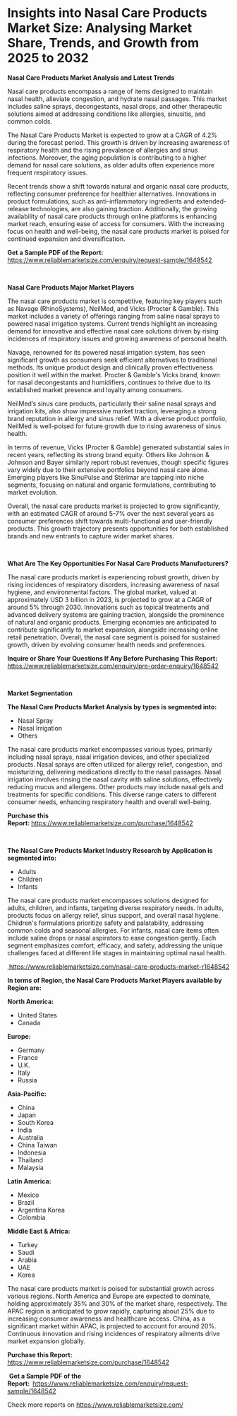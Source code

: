 <p><h1>Insights into Nasal Care Products Market Size: Analysing Market Share, Trends, and Growth from 2025 to 2032</h1></p><p><strong>Nasal Care Products Market Analysis and Latest Trends</strong></p>
<p><p>Nasal care products encompass a range of items designed to maintain nasal health, alleviate congestion, and hydrate nasal passages. This market includes saline sprays, decongestants, nasal drops, and other therapeutic solutions aimed at addressing conditions like allergies, sinusitis, and common colds. </p><p>The Nasal Care Products Market is expected to grow at a CAGR of 4.2% during the forecast period. This growth is driven by increasing awareness of respiratory health and the rising prevalence of allergies and sinus infections. Moreover, the aging population is contributing to a higher demand for nasal care solutions, as older adults often experience more frequent respiratory issues.</p><p>Recent trends show a shift towards natural and organic nasal care products, reflecting consumer preference for healthier alternatives. Innovations in product formulations, such as anti-inflammatory ingredients and extended-release technologies, are also gaining traction. Additionally, the growing availability of nasal care products through online platforms is enhancing market reach, ensuring ease of access for consumers. With the increasing focus on health and well-being, the nasal care products market is poised for continued expansion and diversification.</p></p>
<p><strong>Get a Sample PDF of the Report:&nbsp;</strong> <a href="https://www.reliablemarketsize.com/enquiry/request-sample/1648542?utm_campaign=2936&utm_medium=2&utm_source=Github&utm_content=ia&utm_term=04042025&utm_id=nasal-care-products">https://www.reliablemarketsize.com/enquiry/request-sample/1648542</a></p>
<p>&nbsp;</p>
<p><strong>Nasal Care Products Major Market Players</strong></p>
<p><p>The nasal care products market is competitive, featuring key players such as Navage (RhinoSystems), NeilMed, and Vicks (Procter & Gamble). This market includes a variety of offerings ranging from saline nasal sprays to powered nasal irrigation systems. Current trends highlight an increasing demand for innovative and effective nasal care solutions driven by rising incidences of respiratory issues and growing awareness of personal health.</p><p>Navage, renowned for its powered nasal irrigation system, has seen significant growth as consumers seek efficient alternatives to traditional methods. Its unique product design and clinically proven effectiveness position it well within the market. Procter & Gamble's Vicks brand, known for nasal decongestants and humidifiers, continues to thrive due to its established market presence and loyalty among consumers.</p><p>NeilMed’s sinus care products, particularly their saline nasal sprays and irrigation kits, also show impressive market traction, leveraging a strong brand reputation in allergy and sinus relief. With a diverse product portfolio, NeilMed is well-poised for future growth due to rising awareness of sinus health.</p><p>In terms of revenue, Vicks (Procter & Gamble) generated substantial sales in recent years, reflecting its strong brand equity. Others like Johnson & Johnson and Bayer similarly report robust revenues, though specific figures vary widely due to their extensive portfolios beyond nasal care alone. Emerging players like SinuPulse and Stérimar are tapping into niche segments, focusing on natural and organic formulations, contributing to market evolution.</p><p>Overall, the nasal care products market is projected to grow significantly, with an estimated CAGR of around 5-7% over the next several years as consumer preferences shift towards multi-functional and user-friendly products. This growth trajectory presents opportunities for both established brands and new entrants to capture wider market shares.</p></p>
<p>&nbsp;</p>
<p><strong>What Are The Key Opportunities For Nasal Care Products Manufacturers?</strong></p>
<p><p>The nasal care products market is experiencing robust growth, driven by rising incidences of respiratory disorders, increasing awareness of nasal hygiene, and environmental factors. The global market, valued at approximately USD 3 billion in 2023, is projected to grow at a CAGR of around 5% through 2030. Innovations such as topical treatments and advanced delivery systems are gaining traction, alongside the prominence of natural and organic products. Emerging economies are anticipated to contribute significantly to market expansion, alongside increasing online retail penetration. Overall, the nasal care segment is poised for sustained growth, driven by evolving consumer health needs and preferences.</p></p>
<p><strong>Inquire or Share Your Questions If Any Before Purchasing This Report:</strong> <a href="https://www.reliablemarketsize.com/enquiry/pre-order-enquiry/1648542?utm_campaign=2936&utm_medium=2&utm_source=Github&utm_content=ia&utm_term=04042025&utm_id=nasal-care-products">https://www.reliablemarketsize.com/enquiry/pre-order-enquiry/1648542</a></p>
<p>&nbsp;</p>
<p><strong>Market Segmentation</strong></p>
<p><strong>The Nasal Care Products Market Analysis by types is segmented into:</strong></p>
<p><ul><li>Nasal Spray</li><li>Nasal Irrigation</li><li>Others</li></ul></p>
<p><p>The nasal care products market encompasses various types, primarily including nasal sprays, nasal irrigation devices, and other specialized products. Nasal sprays are often utilized for allergy relief, congestion, and moisturizing, delivering medications directly to the nasal passages. Nasal irrigation involves rinsing the nasal cavity with saline solutions, effectively reducing mucus and allergens. Other products may include nasal gels and treatments for specific conditions. This diverse range caters to different consumer needs, enhancing respiratory health and overall well-being.</p></p>
<p><strong>Purchase this Report:&nbsp;</strong><a href="https://www.reliablemarketsize.com/purchase/1648542?utm_campaign=2936&utm_medium=2&utm_source=Github&utm_content=ia&utm_term=04042025&utm_id=nasal-care-products">https://www.reliablemarketsize.com/purchase/1648542</a></p>
<p>&nbsp;</p>
<p><strong>The Nasal Care Products Market Industry Research by Application is segmented into:</strong></p>
<p><ul><li>Adults</li><li>Children</li><li>Infants</li></ul></p>
<p><p>The nasal care products market encompasses solutions designed for adults, children, and infants, targeting diverse respiratory needs. In adults, products focus on allergy relief, sinus support, and overall nasal hygiene. Children's formulations prioritize safety and palatability, addressing common colds and seasonal allergies. For infants, nasal care items often include saline drops or nasal aspirators to ease congestion gently. Each segment emphasizes comfort, efficacy, and safety, addressing the unique challenges faced at different life stages in maintaining optimal nasal health.</p></p>
<p><a href="https://www.reliablemarketsize.com/nasal-care-products-market-r1648542?utm_campaign=2936&utm_medium=2&utm_source=Github&utm_content=ia&utm_term=04042025&utm_id=nasal-care-products">&nbsp;https://www.reliablemarketsize.com/nasal-care-products-market-r1648542</a></p>
<p><strong>In terms of Region, the Nasal Care Products Market Players available by Region are:</strong></p>
<p>
    <p> <strong> North America: </strong>
        <ul>
            <li>United States</li>
            <li>Canada</li>
        </ul>
        </p> 
    <p> <strong> Europe: </strong>
        <ul>
            <li>Germany</li>
            <li>France</li>
            <li>U.K.</li>
            <li>Italy</li>
            <li>Russia</li>
        </ul>
        </p> 
    <p> <strong> Asia-Pacific: </strong>
        <ul>
            <li>China</li>
            <li>Japan</li>
            <li>South Korea</li>
            <li>India</li>
            <li>Australia</li>
            <li>China Taiwan</li>
            <li>Indonesia</li>
            <li>Thailand</li>
            <li>Malaysia</li>
        </ul>
        </p> 
    <p> <strong> Latin America: </strong>
        <ul>
            <li>Mexico</li>
            <li>Brazil</li>
            <li>Argentina Korea</li>
            <li>Colombia</li>
        </ul>
        </p> 
    <p> <strong> Middle East & Africa: </strong>
        <ul>
            <li>Turkey</li>
            <li>Saudi</li>
            <li>Arabia</li>
            <li>UAE</li>
            <li>Korea</li>
        </ul>
    </p>
    </p>
<p><p>The nasal care products market is poised for substantial growth across various regions. North America and Europe are expected to dominate, holding approximately 35% and 30% of the market share, respectively. The APAC region is anticipated to grow rapidly, capturing about 25% due to increasing consumer awareness and healthcare access. China, as a significant market within APAC, is projected to account for around 20%. Continuous innovation and rising incidences of respiratory ailments drive market expansion globally.</p></p>
<p><strong>Purchase this Report: </strong><a href="https://www.reliablemarketsize.com/purchase/1648542?utm_campaign=2936&utm_medium=2&utm_source=Github&utm_content=ia&utm_term=04042025&utm_id=nasal-care-products">https://www.reliablemarketsize.com/purchase/1648542</a></p>
<p>&nbsp;<strong>Get a Sample PDF of the Report:&nbsp;&nbsp;</strong><a href="https://www.reliablemarketsize.com/enquiry/request-sample/1648542?utm_campaign=2936&utm_medium=2&utm_source=Github&utm_content=ia&utm_term=04042025&utm_id=nasal-care-products">https://www.reliablemarketsize.com/enquiry/request-sample/1648542</a></p>
<p><strong></strong></p>
<p>Check more reports on <a href="https://www.reliablemarketsize.com/?utm_campaign=2936&utm_medium=2&utm_source=Github&utm_content=ia&utm_term=04042025&utm_id=nasal-care-products">https://www.reliablemarketsize.com/</a></p>